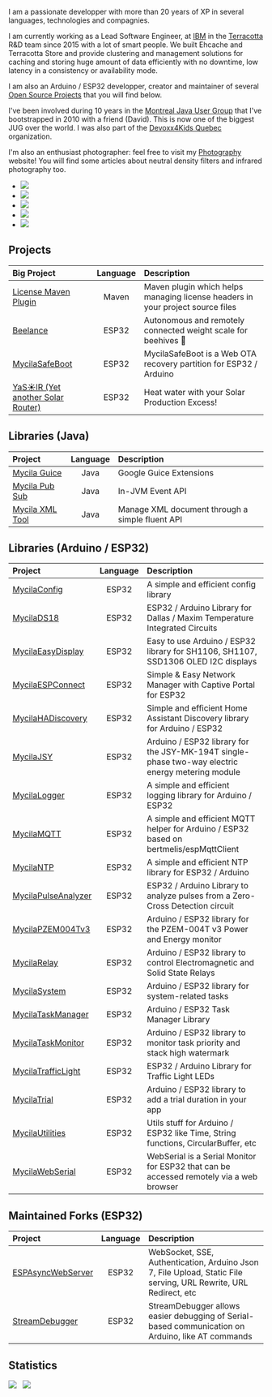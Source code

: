 I am a passionate developper with more than 20 years of XP in several languages, technologies and compagnies.

I am currently working as a Lead Software Engineer, at [IBM](https://www.ibm.com/) in the [Terracotta](https://www.terracotta.org) R&D team since 2015 with a lot of smart people.
We built Ehcache and Terracotta Store and provide clustering and management solutions for caching and storing huge amount of data efficiently with no downtime, low latency in a consistency or availability mode.

I am also an Arduino / ESP32 developper, creator and maintainer of several [Open Source Projects](https://oss.carbou.me/) that you will find below.

I've been involved during 10 years in the [Montreal Java User Group](https://www.montreal-jug.org/) that I've bootstrapped in 2010 with a friend (David). This is now one of the biggest JUG over the world.
I was also part of the [Devoxx4Kids Quebec](http://www.devoxx4kids.org/quebec/) organization.

I'm also an enthusiast photographer: feel free to visit my [Photography](https://www.mathieu.photography/) website!
You will find some articles about neutral density filters and infrared photography too.

- [![](https://img.shields.io/badge/github-mathieucarbou-211F1F?logo=github&logoColor=white&style=flat-square)](https://oss.carbou.me)
- [![](https://img.shields.io/badge/linkedin-mathieucarbou-0072B1?logo=linkedin&style=flat-square)](https://www.linkedin.com/in/mathieucarbou/)
- [![](https://img.shields.io/badge/tumblr-mathieu.carbou.me-314d69?logo=tumblr&logoColor=white&style=flat-square)](https://mathieu.carbou.me/)
- [![](https://img.shields.io/badge/website-mathieu.photography-1BC?logo=react&logoColor=white&style=flat-square)](https://www.mathieu.photography/)
- [![](https://img.shields.io/badge/flickr-mathieucarbou-ff69b4?logo=flickr&style=flat-square)](https://www.flickr.com/photos/mathieucarbou/)

## Projects

| **Big Project**                                                    | **Language** | **Description**                                                                                  |
| :----------------------------------------------------------------- | :----------: | :----------------------------------------------------------------------------------------------- |
| [License Maven Plugin](https://oss.carbou.me/license-maven-plugin) |    Maven     | Maven plugin which helps managing license headers in your project source files                   |
| [Beelance](https://beelance.carbou.me)                             |    ESP32     | Autonomous and remotely connected weight scale for beehives 🐝                                   |
| [MycilaSafeBoot](https://oss.carbou.me/MycilaSafeBoot)             |    ESP32     | MycilaSafeBoot is a Web OTA recovery partition for ESP32 / Arduino                               |
| [YaS☀️lR (Yet another Solar Router)](https://yasolr.carbou.me)     |    ESP32     | Heat water with your Solar Production Excess!                                                    |

## Libraries (Java)

| **Project**                                                        | **Language** | **Description**                                                                                  |
| :----------------------------------------------------------------- | :----------: | :----------------------------------------------------------------------------------------------- |
| [Mycila Guice](https://oss.carbou.me/guice)                        |     Java     | Google Guice Extensions                                                                          |
| [Mycila Pub Sub](https://oss.carbou.me/pubsub)                     |     Java     | In-JVM Event API                                                                                 |
| [Mycila XML Tool](https://oss.carbou.me/xmltool)                   |     Java     | Manage XML document through a simple fluent API                                                  |

## Libraries (Arduino / ESP32)

| **Project**                                                        | **Language** | **Description**                                                                                  |
| :----------------------------------------------------------------- | :----------: | :----------------------------------------------------------------------------------------------- |
| [MycilaConfig](https://oss.carbou.me/MycilaConfig)                 |    ESP32     | A simple and efficient config library                                                            |
| [MycilaDS18](https://oss.carbou.me/MycilaDS18)                     |    ESP32     | ESP32 / Arduino Library for Dallas / Maxim Temperature Integrated Circuits                       |
| [MycilaEasyDisplay](https://oss.carbou.me/MycilaEasyDisplay)       |    ESP32     | Easy to use Arduino / ESP32 library for SH1106, SH1107, SSD1306 OLED I2C displays                |
| [MycilaESPConnect](https://oss.carbou.me/MycilaESPConnect)         |    ESP32     | Simple & Easy Network Manager with Captive Portal for ESP32                                      |
| [MycilaHADiscovery](https://oss.carbou.me/MycilaHADiscovery)       |    ESP32     | Simple and efficient Home Assistant Discovery library for Arduino / ESP32                        |
| [MycilaJSY](https://oss.carbou.me/MycilaJSY)                       |    ESP32     | Arduino / ESP32 library for the JSY-MK-194T single-phase two-way electric energy metering module |
| [MycilaLogger](https://oss.carbou.me/MycilaLogger)                 |    ESP32     | A simple and efficient logging library for Arduino / ESP32                                       |
| [MycilaMQTT](https://oss.carbou.me/MycilaMQTT)                     |    ESP32     | A simple and efficient MQTT helper for Arduino / ESP32 based on bertmelis/espMqttClient          |
| [MycilaNTP](https://oss.carbou.me/MycilaNTP)                       |    ESP32     | A simple and efficient NTP library for ESP32 / Arduino                                           |
| [MycilaPulseAnalyzer](https://oss.carbou.me/MycilaPulseAnalyzer)   |    ESP32     | ESP32 / Arduino Library to analyze pulses from a Zero-Cross Detection circuit                    |
| [MycilaPZEM004Tv3](https://oss.carbou.me/MycilaPZEM004Tv3)         |    ESP32     | Arduino / ESP32 library for the PZEM-004T v3 Power and Energy monitor                            |
| [MycilaRelay](https://oss.carbou.me/MycilaRelay)                   |    ESP32     | Arduino / ESP32 library to control Electromagnetic and Solid State Relays                        |
| [MycilaSystem](https://oss.carbou.me/MycilaSystem)                 |    ESP32     | Arduino / ESP32 library for system-related tasks                                                 |
| [MycilaTaskManager](https://oss.carbou.me/MycilaTaskManager)       |    ESP32     | Arduino / ESP32 Task Manager Library                                                             |
| [MycilaTaskMonitor](https://oss.carbou.me/MycilaTaskMonitor)       |    ESP32     | Arduino / ESP32 library to monitor task priority and stack high watermark                        |
| [MycilaTrafficLight](https://oss.carbou.me/MycilaTrafficLight)     |    ESP32     | ESP32 / Arduino Library for Traffic Light LEDs                                                   |
| [MycilaTrial](https://oss.carbou.me/MycilaTrial)                   |    ESP32     | Arduino / ESP32 library to add a trial duration in your app                                      |
| [MycilaUtilities](https://oss.carbou.me/MycilaUtilities)           |    ESP32     | Utils stuff for Arduino / ESP32 like Time, String functions, CircularBuffer, etc                 |
| [MycilaWebSerial](https://oss.carbou.me/MycilaWebSerial)           |    ESP32     | WebSerial is a Serial Monitor for ESP32 that can be accessed remotely via a web browser          |

## Maintained Forks (ESP32)

| **Project**                                                  | **Language** | **Description**                                                                                                  |
| :----------------------------------------------------------- | :----------: | :--------------------------------------------------------------------------------------------------------------- |
| [ESPAsyncWebServer](https://oss.carbou.me/ESPAsyncWebServer) |    ESP32     | WebSocket, SSE, Authentication, Arduino Json 7, File Upload, Static File serving, URL Rewrite, URL Redirect, etc |
| [StreamDebugger](https://oss.carbou.me/StreamDebugger)       |    ESP32     | StreamDebugger allows easier debugging of Serial-based communication on Arduino, like AT commands                |

## Statistics

[![](https://github-readme-stats.vercel.app/api?username=mathieucarbou&show_icons=true&theme=dark#gh-dark-mode-only&count_private=true&include_all_commits=true)](https://github.com/mathieucarbou/) &nbsp; [![](https://github-readme-stats.vercel.app/api/top-langs/?username=mathieucarbou&layout=compact&show_icons=true&theme=dark#gh-dark-mode-only&count_private=true&include_all_commits=true)](https://github.com/mathieucarbou/)
